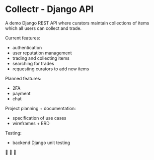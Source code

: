 # Collectr - Django API

A demo Django REST API where curators maintain collections of items which all users can collect and trade.

Current features:
- authentication
- user reputation management
- trading and collecting items
- searching for trades
- requesting curators to add new items

Planned features:
- 2FA
- payment
- chat

Project planning + documentation:
- specification of use cases
- wireframes + ERD

Testing:
- backend Django unit testing

🎵 🎵 🎵
